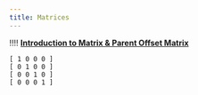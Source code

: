 ```yaml
---
title: Matrices
---
```


!!!! <i class="fa fa-play-circle"></i> [**Introduction to Matrix & Parent Offset Matrix**](https://www.youtube.com/watch?v=JOYMV-bQdlM)  

`[ 1 0 0 0 ]`  
`[ 0 1 0 0 ]`  
`[ 0 0 1 0 ]`  
`[ 0 0 0 1 ]`  
